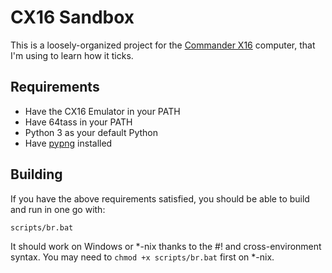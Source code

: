 # CX16 Sandbox

This is a loosely-organized project for the [Commander X16](https://github.com/commanderx16/x16-emulator) computer, that I'm using to learn how it ticks.

## Requirements

- Have the CX16 Emulator in your PATH
- Have 64tass in your PATH
- Python 3 as your default Python
- Have [pypng](https://pypi.org/project/pypng/) installed

## Building

If you have the above requirements satisfied, you should be able to build and run in one go with:

```bash
scripts/br.bat
```

It should work on Windows or *-nix thanks to the #! and cross-environment syntax. You may need to `chmod +x scripts/br.bat` first on *-nix.
